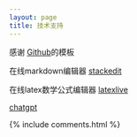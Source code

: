 ```yaml
---
layout: page
title: 技术支持 
---
```


感谢 <a target="_blank" href='https://github.com/leopardpan/leopardpan.github.io/'>Github</a>的模板

在线markdown编辑器 <a target="_blank" href='https://stackedit.io/app#'>stackedit</a>

在线latex数学公式编辑器 <a target="_blank" href='https://www.latexlive.com/'>latexlive</a>

<a target="_blank" href='https://chat.openai.com/chat'>chatgpt</a>

{% include comments.html %}

